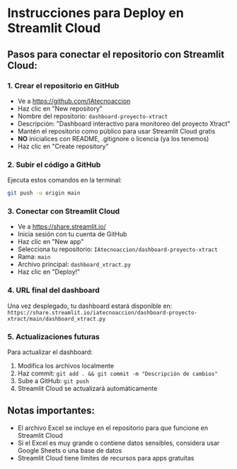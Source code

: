 # Instrucciones para Deploy en Streamlit Cloud

## Pasos para conectar el repositorio con Streamlit Cloud:

### 1. Crear el repositorio en GitHub
- Ve a https://github.com/IAtecnoaccion
- Haz clic en "New repository"
- Nombre del repositorio: `dashboard-proyecto-xtract`
- Descripción: "Dashboard interactivo para monitoreo del proyecto Xtract"
- Mantén el repositorio como público para usar Streamlit Cloud gratis
- **NO** inicialices con README, .gitignore o licencia (ya los tenemos)
- Haz clic en "Create repository"

### 2. Subir el código a GitHub
Ejecuta estos comandos en la terminal:
```bash
git push -u origin main
```

### 3. Conectar con Streamlit Cloud
- Ve a https://share.streamlit.io/
- Inicia sesión con tu cuenta de GitHub
- Haz clic en "New app"
- Selecciona tu repositorio: `IAtecnoaccion/dashboard-proyecto-xtract`
- Rama: `main`
- Archivo principal: `dashboard_xtract.py`
- Haz clic en "Deploy!"

### 4. URL final del dashboard
Una vez desplegado, tu dashboard estará disponible en:
`https://share.streamlit.io/iatecnoaccion/dashboard-proyecto-xtract/main/dashboard_xtract.py`

### 5. Actualizaciones futuras
Para actualizar el dashboard:
1. Modifica los archivos localmente
2. Haz commit: `git add . && git commit -m "Descripción de cambios"`
3. Sube a GitHub: `git push`
4. Streamlit Cloud se actualizará automáticamente

## Notas importantes:
- El archivo Excel se incluye en el repositorio para que funcione en Streamlit Cloud
- Si el Excel es muy grande o contiene datos sensibles, considera usar Google Sheets o una base de datos
- Streamlit Cloud tiene límites de recursos para apps gratuitas
